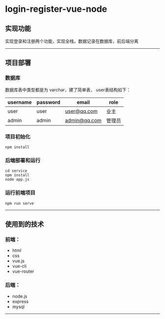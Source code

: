 # login-register-vue-node

## 实现功能

实现登录和注册两个功能，实现全栈，数据记录在数据库，前后端分离

------

## 项目部署

### 数据库

数据库表中类型都是为 varchar，建了简单表， user表结构如下：

| username | password | email        | role   |
| -------- | -------- | ------------ | ------ |
| user     | user     | user@qq.com  | 业主   |
| admin    | admin    | admin@qq.com | 管理员 |



### 项目初始化
```
npm install
```

### 后端部署和运行
```
cd service
npm install
node app.js
```

### 运行前端项目
```
npm run serve
```
-------

## 使用到的技术

### 前端：

- html
- css
- vue.js
- vue-cli
- vue-router

### 后端：

- node.js
- express
- mysql

--------
